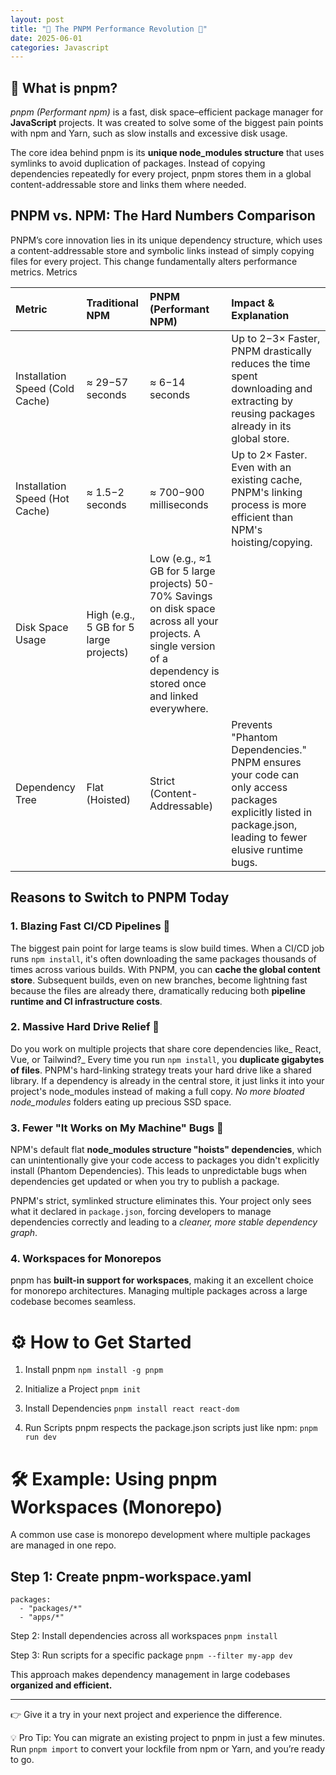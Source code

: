 ```yaml
---
layout: post
title: "🚀 The PNPM Performance Revolution 🚀"
date: 2025-06-01
categories: Javascript
---
```


## 🔎 What is pnpm?
_pnpm (Performant npm)_ is a fast, disk space–efficient package manager for **JavaScript** projects. It was created to solve some of the biggest pain points with npm and Yarn, such as slow installs and excessive disk usage.

The core idea behind pnpm is its **unique node_modules structure** that uses symlinks to avoid duplication of packages. Instead of copying dependencies repeatedly for every project, pnpm stores them in a global content-addressable store and links them where needed.

## PNPM vs. NPM: The Hard Numbers Comparison
PNPM’s core innovation lies in its unique dependency structure, which uses a content-addressable store and symbolic links instead of simply copying files for every project. This change fundamentally alters performance metrics.
Metrics

| Metric | Traditional NPM | PNPM (Performant NPM) | Impact & Explanation | 
| :---- | :---- | :---- | :---- |
| Installation Speed (Cold Cache) | ≈ 29−57 seconds | ≈ 6−14 seconds |Up to 2−3× Faster, PNPM drastically reduces the time spent downloading and extracting by reusing packages already in its global store.
| Installation Speed (Hot Cache) | ≈ 1.5−2 seconds | ≈ 700−900 milliseconds | Up to 2× Faster. Even with an existing cache, PNPM's linking process is more efficient than NPM's hoisting/copying. |
| Disk Space Usage | High (e.g., 5 GB for 5 large projects) | Low (e.g., ≈1 GB for 5 large projects) 50-70% Savings on disk space across all your projects. A single version of a dependency is stored once and linked everywhere.
| Dependency Tree | Flat (Hoisted) | Strict (Content-Addressable) | Prevents "Phantom Dependencies." PNPM ensures your code can only access packages explicitly listed in package.json, leading to fewer elusive runtime bugs.|

## Reasons to Switch to PNPM Today

### 1. Blazing Fast CI/CD Pipelines 🚀
The biggest pain point for large teams is slow build times. When a CI/CD job runs `npm install`, it's often downloading the same packages thousands of times across various builds.
With PNPM, you can **cache the global content store**. Subsequent builds, even on new branches, become lightning fast because the files are already there, dramatically reducing both **pipeline runtime and CI infrastructure costs**.
### 2. Massive Hard Drive Relief 💾
Do you work on multiple projects that share core dependencies like_ React, Vue, or Tailwind?_ Every time you run `npm install`, you **duplicate gigabytes of files**.
PNPM's hard-linking strategy treats your hard drive like a shared library. If a dependency is already in the central store, it just links it into your project's node_modules instead of making a full copy. _No more bloated node_modules_ folders eating up precious SSD space.
### 3. Fewer "It Works on My Machine" Bugs 🐛
NPM's default flat **node_modules structure "hoists" dependencies**, which can unintentionally give your code access to packages you didn't explicitly install (Phantom Dependencies). This leads to unpredictable bugs when dependencies get updated or when you try to publish a package.

PNPM's strict, symlinked structure eliminates this. Your project only sees what it declared in `package.json`, forcing developers to manage dependencies correctly and leading to a _cleaner, more stable dependency graph_.
### 4. Workspaces for Monorepos
pnpm has **built-in support for workspaces**, making it an excellent choice for monorepo architectures. Managing multiple packages across a large codebase becomes seamless.

# ⚙️ How to Get Started
1. Install pnpm
`npm install -g pnpm`

2. Initialize a Project
`pnpm init`

3. Install Dependencies
`pnpm install react react-dom`

4. Run Scripts
pnpm respects the package.json scripts just like npm:
`pnpm run dev`

# 🛠 Example: Using pnpm Workspaces (Monorepo)
A common use case is monorepo development where multiple packages are managed in one repo.
## Step 1: Create pnpm-workspace.yaml
```
packages:
  - "packages/*"
  - "apps/*"
```
Step 2: Install dependencies across all workspaces
`pnpm install`

Step 3: Run scripts for a specific package
`pnpm --filter my-app dev`

This approach makes dependency management in large codebases **organized and efficient.**

----

👉 Give it a try in your next project and experience the difference.

💡 Pro Tip: You can migrate an existing project to pnpm in just a few minutes. Run `pnpm import` to convert your lockfile from npm or Yarn, and you’re ready to go.

